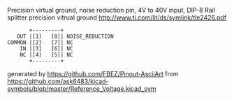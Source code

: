 Precision virtual ground, noise reduction pin, 4V to 40V input, DIP-8
Rail splitter precision vitrual ground
http://www.ti.com/lit/ds/symlink/tle2426.pdf


	       +---------+
	   OUT |[1]   [8]| NOISE_REDUCTION
	COMMON |[2]   [7]| NC
	    IN |[3]   [6]| NC
	    NC |[4]   [5]| NC
	       +---------+


generated by https://github.com/FBEZ/Pinout-AsciiArt from https://github.com/ask6483/kicad-symbols/blob/master/Reference_Voltage.kicad_sym